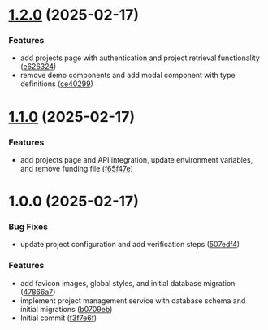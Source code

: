 # [1.2.0](https://github.com/Personal-projects-LLC/PBS/compare/v1.1.0...v1.2.0) (2025-02-17)


### Features

* add projects page with authentication and project retrieval functionality ([e626324](https://github.com/Personal-projects-LLC/PBS/commit/e626324408fcc828bd1f935fb31b344d70fab714))
* remove demo components and add modal component with type definitions ([ce40299](https://github.com/Personal-projects-LLC/PBS/commit/ce4029982122d64a06c4d025ab5ed07c16ecdb6e))

# [1.1.0](https://github.com/Personal-projects-LLC/PBS/compare/v1.0.0...v1.1.0) (2025-02-17)


### Features

* add projects page and API integration, update environment variables, and remove funding file ([f65f47e](https://github.com/Personal-projects-LLC/PBS/commit/f65f47eabe563072724808d430867567d430f239))

# 1.0.0 (2025-02-17)


### Bug Fixes

* update project configuration and add verification steps ([507edf4](https://github.com/Personal-projects-LLC/PBS/commit/507edf4e66cbcb6931bc0f977139ee23aa283f41))


### Features

* add favicon images, global styles, and initial database migration ([47866a7](https://github.com/Personal-projects-LLC/PBS/commit/47866a74ac36151e9b4be7f1abcf534036b78082))
* implement project management service with database schema and initial migrations ([b0709eb](https://github.com/Personal-projects-LLC/PBS/commit/b0709eb49e2792764625b39cdd31a7124319403d))
* Initial commit ([f3f7e6f](https://github.com/Personal-projects-LLC/PBS/commit/f3f7e6fbac88e10ffca4dac2352f0c28f9e84637))
